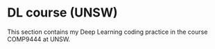 # DL course (UNSW)

This section contains my Deep Learning coding practice in the course COMP9444 at UNSW.


